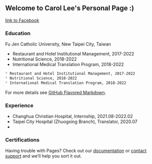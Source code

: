 ## Welcome to Carol Lee's Personal Page :)

[link to Facebook](https://www.facebook.com/carollee0521/)


### Education

Fu Jen Catholic University, New Taipei City, Taiwan
* Restaurant and Hotel Institutional Management, 2017-2022
* Nutritional Science, 2018-2022
* International Medical Translation Program, 2018-2022

```markdown
* Restaurant and Hotel Institutional Management, 2017-2022
* Nutritional Science, 2018-2022
* International Medical Translation Program, 2018-2022

```

For more details see [GitHub Flavored Markdown](https://guides.github.com/features/mastering-markdown/).

### Experience

* Changhua Christian Hospital, Internship, 2021.08-2022.02
* Taipei City Hospital (Zhuogxing Branch), Translator, 2020.07
* 

### Certifications

Having trouble with Pages? Check out our [documentation](https://docs.github.com/categories/github-pages-basics/) or [contact support](https://support.github.com/contact) and we’ll help you sort it out.
